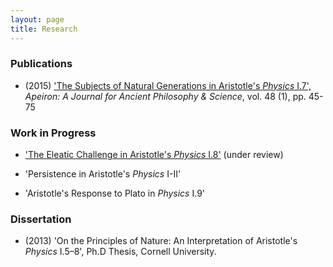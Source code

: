 ```yaml
---
layout: page
title: Research
---
```



### Publications ###

+ (2015) ['The Subjects of Natural Generations in Aristotle's *Physics* I.7',](http://www.degruyter.com/view/j/apeiron.2015.48.issue-1/apeiron-2014-0020/apeiron-2014-0020.xml) *Apeiron: A Journal for Ancient Philosophy & Science*, vol. 48 (1), pp. 45-75 


### Work in Progress ###

+ ['The Eleatic Challenge in Aristotle's *Physics* I.8'](EC_Sub_Apeiron.pdf) (under review)

+ 'Persistence in Aristotle's *Physics* I-II'

+ 'Aristotle's Response to Plato in *Physics* I.9'


### Dissertation ###

+ (2013) 'On the Principles of Nature: An Interpretation of Aristotle's *Physics* I.5–8', Ph.D Thesis, Cornell University.
 
